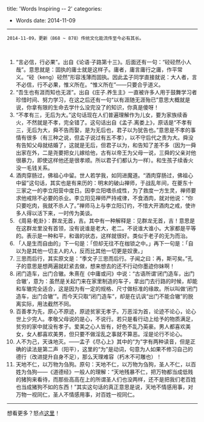 title: 'Words Inspiring -- 2'
categories:
 - Words
date: 2014-11-09
---
  
    2014-11-09，更新（868 ~ 878）传统文化能流传至今必有其长。
<!-- more -->
  
<br/>  
  
1. “言必信，行必果”。出自《论语·子路第十三》。后面还有一句：“硁硁然小人哉”。意思就是：固执的庸士就是这样子。庸者，庸言庸行之庸，作平常义。“硁（keng）硁然”形容浅薄而固执。因此孟子同学直接就说：大人者，言不必信，行不必果，惟义所在。“惟义所在”——只要合乎道义。
2. “吾生也有涯而知也无涯”。出自《庄子.养生主》一直被许多人用于鼓舞学习者珍惜时间、努力学习，在这之后还有一句“以有涯随无涯殆已”意思大概就是说，你拿有限的生命去学什么没完没了的知识，你真是傻呀！
3. “不孝有三，无后为大。”这句话现在人们普遍理解作为儿女，要为家族续香火，不然就是不孝，完全错了。这句话出自《孟子.离娄上》，原话是“不孝有三，无后为大，舜不告而娶，是为无后也，君子以为犹告也。”意思是不孝的事情有很多（有三种之说，但孟子说过有五不孝），以不守后代之责为大。舜没有告知父母就结婚了，这就是无后，但君子以为，和告知了差不多（因为一舜出家在外，二是尧要把女儿嫁给他，古有以帝王为父母一说，三舜的父亲对他很暴力，即使这样他还是很孝顺。所以君子们都认为一样）。和生孩子续香火没一毛钱关系。
4. 酒肉穿肠过，佛祖心中留。世人若学我，如同进魔道。“酒肉穿肠过，佛祖心中留”这句话，其实也是有来历的：明末的破山禅师，于战乱年间，在夔东十三家之一的李立阳营中度日。因李立阳嗜杀成性，为了救度一方生灵，禅师要求他戒除不必要的杀业。李立阳见禅师严持戒律，不食酒肉，就对他说：“你只要吃肉，我就不杀人了。”禅师马上与李立阳订约，不惜大开酒肉之戒，使许多人得以活下来，一时传为美谈。
5. 《周易·乾卦》：群龙无首，吉。其中有一种解释是：见群龙无首，吉！意思是在这群龙里没有首领，没有说谁是老大，老二。不说谁大谁小。大家都是平等的。表示是一种和平，和谐的状态，这样就很好。类似于老子的无为而治。
6. 「人是生而自由的」下一句是：「但却无往不在枷锁之中。」再下一句是：「自以为是其他一切主人的人，反而比其他一切更是奴隶。」
7. 三思而后行，其实原文是：“季文子三思而后行。子闻之曰：再，斯可矣。”孔子的意思是想两遍就赶紧去做，想来想去的还不行动你墨迹你妹啊！
8. 闭门造车，出门合辙。朱熹在《中庸或问》中说：“古语所谓‘闭门造车，出门合辙’，意为：虽然是关起门来在家里制造的车子，拿出门去行路的时候，却能和车辙完全适合，这是因为有一定的规格、尺寸做标准的缘故。所以叫做‘闭门造车，出门合辙’”。而今天只取“闭门造车”，却是在讥讽“出门不能合辙”的脱离实际，用法截然不同。
9. 百善孝为先，原心不原迹，原迹贫家无孝子。万恶淫为首，论迹不论心，论心世上少完人。孝敬父母说的是心，不说行。若只是看行动上给予的物质满足，贫穷的家中就没有孝子。爱美之心人皆有，好色不乱乃英豪。男人都喜欢美女，女人都喜欢美男，但只要不做淫乱之事就不算恶。淫是论行不论心。
10. 人不为己，天诛地灭。——孟子《尽心上》其中的“为”字有两种读音，但是正确的读法是第二声（阳平），这里的“为”是动词，句意为人如果不修习自己的德行（改进提升自身不足），那么天理难容（朽木不可雕也）！
11. 天地不仁，以万物为刍狗。原句：天地不仁，以万物为刍狗，圣人不仁，以百姓为刍狗——《道德经》一般人的理解：“天地残暴不仁，把万物都当成低贱的猪狗来看待，而那些高高在上的所谓圣人们也没两样，还不是把我们老百姓也当成猪狗不如的东西！”其实这句话的真正意思是说，天地不情感用事，对万物一视同仁，圣人不情感用事，对百姓一视同仁。
  
---
  
想看更多？怒点[这里](/words/)！  

